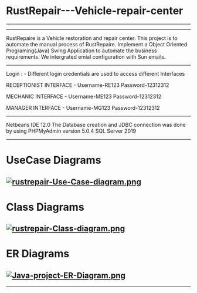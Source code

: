 # RustRepair---Vehicle-repair-center

------------------------------------------------------------------------------------
------------------------------------------------------------------------------------

RustRepaire is a Vehicle restoration and repair center. This project is to automate the manual process of RustRepaire. Implement a Object Oriented Programing(Java) Swing Application to automate the business requirements. We intergrated emial configuration with Sun emails.

------------------------------------------------------------------------------------


Login : - Different login credentials are used to access different Interfaces

RECEPTIONIST INTERFACE -
Username-RE123
Password-12312312

MECHANIC INTERFACE -
Username-ME123
Password-12312312

MANAGER INTERFACE -
Username-MG123
Password-12312312

-------------------------------------------------------------------------------------

Netbeans IDE 12.0 
The Database creation and JDBC connection was done by using PHPMyAdmin version 5.0.4
SQL Server 2019

------------------------------------------------------------------------------------

# UseCase Diagrams 

[![rustrepair-Use-Case-diagram.png](https://i.postimg.cc/T1twZnqq/rustrepair-Use-Case-diagram.png)](https://postimg.cc/K3gxTkWR)
------------------------------------------------------------------------------------

# Class Diagrams 

[![rustrepair-Class-diagram.png](https://i.postimg.cc/Y2dC2fYQ/rustrepair-Class-diagram.png)](https://postimg.cc/ThW6CbkP)
------------------------------------------------------------------------------------

# ER Diagrams 

[![Java-project-ER-Diagram.png](https://i.postimg.cc/6qFs239x/Java-project-ER-Diagram.png)](https://postimg.cc/wR54n9yw)
------------------------------------------------------------------------------------
------------------------------------------------------------------------------------

